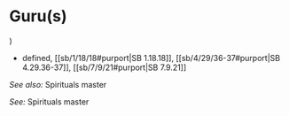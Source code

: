 # Guru(s)

)

* defined, [[sb/1/18/18#purport|SB 1.18.18]], [[sb/4/29/36-37#purport|SB 4.29.36-37]], [[sb/7/9/21#purport|SB 7.9.21]]

*See also:* Spirituals master

*See:* Spirituals master
